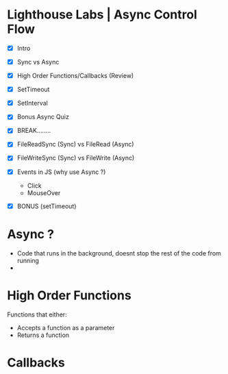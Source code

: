 # Lighthouse Labs | Async Control Flow 

* [x] Intro
* [x] Sync vs Async
* [x] High Order Functions/Callbacks (Review) 
* [x] SetTimeout
* [x] SetInterval
* [x] Bonus Async Quiz

* [x] BREAK........

* [x] FileReadSync (Sync) vs FileRead (Async)
* [x] FileWriteSync (Sync) vs FileWrite (Async)
* [x] Events in JS (why use Async ?)
    - Click
    - MouseOver
* [x] BONUS (setTimeout)

# Async ?

- Code that runs in the background, doesnt stop the rest of the code from running
- 

# High Order Functions 
Functions that either: 
- Accepts a function as a parameter
- Returns a function

# Callbacks